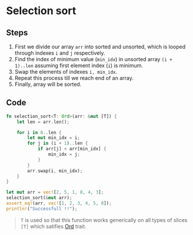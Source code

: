 # Selection sort

## Steps
1. First we divide our array `arr` into sorted and unsorted, which is looped through indexes `i` and `j` respectively.
2. Find the index of minimum value (`min_idx`) in unsorted array `(i + 1)..len` assuming first element index (`i`) is minimum.
3. Swap the elements of indexes `i, min_idx`.
4. Repeat this process till we reach end of an array.
5. Finally, array will be sorted.

## Code
```rust
fn selection_sort<T: Ord>(arr: &mut [T]) {
    let len = arr.len();

    for i in 0..len {
        let mut min_idx = i;
        for j in (i + 1)..len {
            if arr[j] < arr[min_idx] {
                min_idx = j;
            }
        }
        arr.swap(i, min_idx);
    }
}

let mut arr = vec![2, 5, 1, 8, 4, 3];
selection_sort(&mut arr);
assert_eq!(arr, vec![1, 2, 3, 4, 5, 8]);
println!("Successfull !!");
```

> `T` is used so that this function works generically on all types of slices `[T]` which satifies [Ord](https://doc.rust-lang.org/std/cmp/trait.Ord.html) trait.

